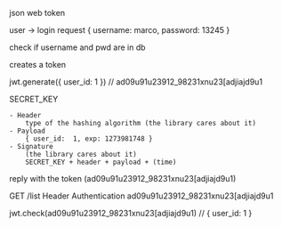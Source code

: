 json web token

user -> login request { username: marco, password: 13245 }

check if username and pwd are in db


creates a token 


jwt.generate({
    user_id: 1
})  // ad09u91u23912_98231xnu23[adjiajd9u1

SECRET_KEY

    - Header
        type of the hashing algorithm (the library cares about it)
    - Payload
        { user_id:  1, exp: 1273981748 }
    - Signature
        (the library cares about it)
        SECRET_KEY + header + payload + (time)

reply with the token (ad09u91u23912_98231xnu23[adjiajd9u1)


GET /list
Header
Authentication ad09u91u23912_98231xnu23[adjiajd9u1

jwt.check(ad09u91u23912_98231xnu23[adjiajd9u1)
// { user_id:  1 }